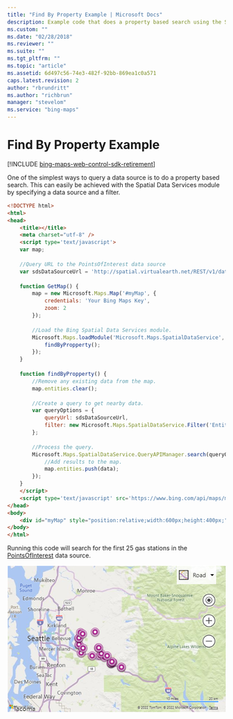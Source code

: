 ```yaml
---
title: "Find By Property Example | Microsoft Docs"
description: Example code that does a property based search using the Spatial Data Services module and specifying the PointsOfInterest data source.
ms.custom: ""
ms.date: "02/28/2018"
ms.reviewer: ""
ms.suite: ""
ms.tgt_pltfrm: ""
ms.topic: "article"
ms.assetid: 6d497c56-74e3-482f-92bb-869ea1c0a571
caps.latest.revision: 2
author: "rbrundritt"
ms.author: "richbrun"
manager: "stevelom"
ms.service: "bing-maps"
---
```


# Find By Property Example

[!INCLUDE [bing-maps-web-control-sdk-retirement](../../../../includes/bing-maps-web-control-sdk-retirement.md)]

One of the simplest ways to query a data source is to do a property based search. This can easily be achieved with the Spatial Data Services module by specifying a data source and a filter.

```html
<!DOCTYPE html>
<html>
<head>
    <title></title>
    <meta charset="utf-8" />
    <script type='text/javascript'>
    var map;

    //Query URL to the PointsOfInterest data source
    var sdsDataSourceUrl = 'http://spatial.virtualearth.net/REST/v1/data/Microsoft/PointsOfInterest';

    function GetMap() {
        map = new Microsoft.Maps.Map('#myMap', {
            credentials: 'Your Bing Maps Key',
            zoom: 2
        });

        //Load the Bing Spatial Data Services module.
        Microsoft.Maps.loadModule('Microsoft.Maps.SpatialDataService', function () {
            findByPropperty();
        });
    }

    function findByPropperty() {
        //Remove any existing data from the map.
        map.entities.clear();

        //Create a query to get nearby data.
        var queryOptions = {
            queryUrl: sdsDataSourceUrl,
            filter: new Microsoft.Maps.SpatialDataService.Filter('EntityTypeID', 'eq', 5540) //Filter to retrieve Gas Stations.
        };

        //Process the query.
        Microsoft.Maps.SpatialDataService.QueryAPIManager.search(queryOptions, map, function (data) {
            //Add results to the map.
            map.entities.push(data);
        });
    }
    </script>
    <script type='text/javascript' src='https://www.bing.com/api/maps/mapcontrol?callback=GetMap' async defer></script>
</head>
<body>
    <div id="myMap" style="position:relative;width:600px;height:400px;"></div>
</body>
</html>
```

Running this code will search for the first 25 gas stations in the [PointsOfInterest](../../../../spatial-data-services/public-data-sources/pointsofinterest.md)  data source.

![BMV8_FindByPropertyExample](../../../media/bmv8-findbypropertyexample.PNG)
